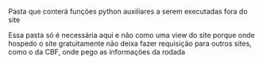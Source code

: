 Pasta que conterá funções python auxiliares a serem executadas fora do site

Essa pasta só é necessária aqui e não como uma view do site porque onde hospedo o site gratuitamente não deixa fazer requisição para outros sites, como o da CBF, onde pego as informações da rodada